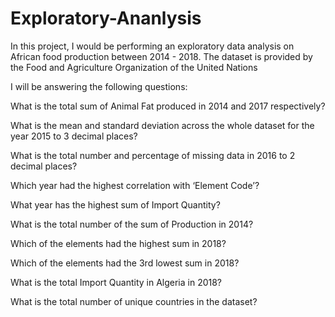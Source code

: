 # Exploratory-Ananlysis

In this project, I would be performing an exploratory data analysis on African food production between 2014 - 2018.  The dataset is provided by the Food and Agriculture Organization of the United Nations

I will be answering the following questions: 

What is the total sum of Animal Fat produced in 2014 and 2017 respectively?

What is the mean and standard deviation across the whole dataset for the year 2015 to 3 decimal places? 

What is the total number and percentage of missing data in 2016 to 2 decimal places? 

Which year had the highest correlation with ‘Element Code’?

What year has the highest sum of Import Quantity? 

What is the total number of the sum of Production in 2014? 

Which of the elements had the highest sum in 2018? 

Which of the elements had the 3rd lowest sum in 2018?

What is the total Import Quantity in Algeria in 2018?

What is the total number of unique countries in the dataset?

